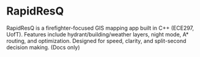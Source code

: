 # RapidResQ
RapidResQ is a firefighter-focused GIS mapping app built in C++ (ECE297, UofT). Features include hydrant/building/weather layers, night mode, A* routing, and optimization. Designed for speed, clarity, and split-second decision making. (Docs only)

